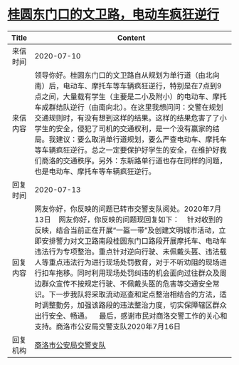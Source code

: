 # <a href="http://www.shangluo.gov.cn/zmhd/ldxxxx.jsp?urltype=leadermail.LeaderMailContentUrl&wbtreeid=1112&leadermailid=6154">桂圆东门口的文卫路，电动车疯狂逆行</a>
| Title |                                                                                                                                                                  Content                                                                                                                                                                   |
|:-----:|--------------------------------------------------------------------------------------------------------------------------------------------------------------------------------------------------------------------------------------------------------------------------------------------------------------------------------------------|
| 来信时间  | 2020-07-10                                                                                                                                                                                                                                                                                                                                 |
| 来信内容  | 领导你好。桂圆东门口的文卫路自从规划为单行道（由北向南）后，电动车、摩托车等车辆疯狂逆行，特别是在7点到9点之间，大量载有学生（主要是二小及附小）的电动车、摩托车成群结队逆行（由南向北）。在这里我想问问：交警在规划交通规则时，有没有想到这样的结果。这样的结果危害了了小学生的安全，侵犯了司机的交通权利，是一个没有赢家的结局。我建议：要么取消单行道规划，要么严查电动车、摩托车等车辆疯狂逆行。总之一定要保护好学生的安全，在维护好我们商洛的交通秩序。另外：东新路单行道也存在同样的问题，也是电动车、摩托车等车辆疯狂逆行。                                                                         |
| 回复时间  | 2020-07-13                                                                                                                                                                                                                                                                                                                                 |
| 回复内容  | 网友你好，你反映的问题已转市交警支队阅处。2020年7月13日    网友你好，你反映的问题现回复如下：    针对收到的反映，结合当前正在开展“一盔一带”及创建文明城市活动，立即安排警力对文卫路南段桂圆东门口路段开展摩托车、电动车违法行为专项整治。重点针对逆向行驶、未佩戴头盔、违法载人等重点违法行为进行现场处罚教育，对于不听劝阻的现场进行扣车拖移。同时利用现场处罚纠违的机会面向过往群众及周边群众宣传不按规定行驶、不佩戴头盔的危害等交通安全常识。下一步我队将采取流动巡查和定点整治相结合的方法，适时调整勤务，加强该路段的违法整治力度，切实保障辖区群众出行安全、畅通。    最后，感谢市民对商洛交警工作的关心和支持。商洛市公安局交警支队2020年7月16日 |
| 回复机构  | <a href="../../categories/agencies/商洛市公安局交警支队.md">商洛市公安局交警支队</a>                                                                                                                                                                                                                                                                             |